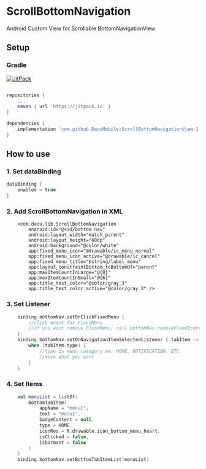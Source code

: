 # ScrollBottomNavigation
Android Custom View for Scrollable BottomNavigationView

## Setup

### Gradle
[![JitPack](https://jitpack.io/v/DaouMobile/ScrollBottomNavigationView.svg)](https://jitpack.io/#DaouMobile/ScrollBottomNavigationView)

```gradle

repositories {
    ...
	maven { url 'https://jitpack.io' }
}

dependencies {
    implementation 'com.github.DaouMobile:ScrollBottomNavigationView:1.0.0'
}

```

## How to use

### 1. Set dataBinding
```gradle
dataBinding {
    enabled = true
}
```

### 2. Add ScrollBottomNavigation in XML
```
    <com.daou.lib.ScrollBottomNavigation
        android:id="@+id/bottom_nav"
        android:layout_width="match_parent"
        android:layout_height="60dp"
        android:background="@color/white"
        app:fixed_menu_icon="@drawable/ic_menu_normal"
        app:fixed_menu_icon_active="@drawable/ic_cancel"
        app:fixed_menu_title="@string/label_menu"
        app:layout_constraintBottom_toBottomOf="parent"
        app:maxItemCountInLarge="@{8}"
        app:maxItemCountInSmall="@{6}"
        app:title_text_color="@color/gray_3"
        app:title_text_color_active="@color/gray_3" />
```

### 3. Set Listener
```kotlin
    binding.bottomNav.setOnClickFixedMenu {
        //click event for FixedMenu
        //if you want remove FixedMenu, call bottomNav.removeFixedIcon()
    }
    binding.bottomNav.setOnNavigationItemSelectedListener { tabItem ->
        when (tabItem.type) {
            //type is menu category ex. HOME, NOTIFICATION, ETC
            //move what you want
        }
    }
```

### 4. Set Items
```kotlin
    val menuList = listOf(
        BottomTabItem(
            appName = "menu1",
            text = "menu1",
            badgeContent = null,
            type = HOME,
            iconRes = R.drawable.icon_bottom_menu_heart,
            isClicked = false,
            isDormant = false
        )
    )
    binding.bottomNav.setBottomTabItemList(menuList)
```